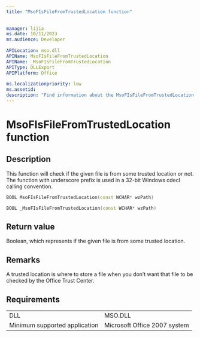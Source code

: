 ```yaml
---
title: "MsoFIsFileFromTrustedLocation function"
 
 
manager: lijia
ms.date: 10/11/2023
ms.audience: Developer
 
APILocation: mso.dll
APIName: MsoFIsFileFromTrustedLocation
APIName: _MsoFIsFileFromTrustedLocation
APIType: DLLExport
APIPlatform: Office
 
ms.localizationpriority: low
ms.assetid: 
description: "Find information about the MsoFIsFileFromTrustedLocation function."
---
```


# MsoFIsFileFromTrustedLocation function

## Description

This function will check if the given file is from some trusted location or not. The function with underscore prefix is used in a 32-bit Windows cdecl calling convention.

```CPP
BOOL MsoFIsFileFromTrustedLocation(const WCHAR* wzPath) 

```

```CPP
BOOL _MsoFIsFileFromTrustedLocation(const WCHAR* wzPath) 

```

## Return value

Boolean, which represents if the given file is from some trusted location.

## Remarks

A trusted location is where to store a file when you don’t want that file to be checked by the Office Trust Center.

## Requirements

|  |  |
|---------------------------------|--------------------------------|
|DLL                              |MSO.DLL                         |
|Minimum supported application    |Microsoft Office 2007 system    |
